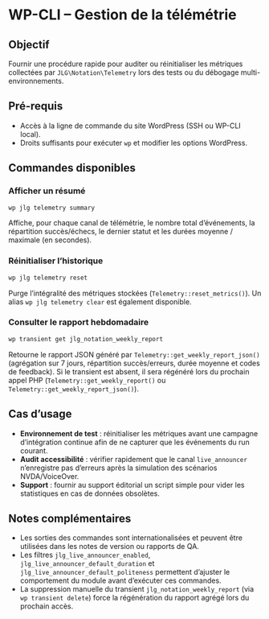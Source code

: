 # WP-CLI – Gestion de la télémétrie

## Objectif
Fournir une procédure rapide pour auditer ou réinitialiser les métriques collectées par `JLG\Notation\Telemetry` lors des tests ou du débogage multi-environnements.

## Pré-requis
- Accès à la ligne de commande du site WordPress (SSH ou WP-CLI local).
- Droits suffisants pour exécuter `wp` et modifier les options WordPress.

## Commandes disponibles
### Afficher un résumé
```bash
wp jlg telemetry summary
```
Affiche, pour chaque canal de télémétrie, le nombre total d’événements, la répartition succès/échecs, le dernier statut et les durées moyenne / maximale (en secondes).

### Réinitialiser l’historique
```bash
wp jlg telemetry reset
```
Purge l’intégralité des métriques stockées (`Telemetry::reset_metrics()`). Un alias `wp jlg telemetry clear` est également disponible.

### Consulter le rapport hebdomadaire
```bash
wp transient get jlg_notation_weekly_report
```
Retourne le rapport JSON généré par `Telemetry::get_weekly_report_json()` (agrégation sur 7 jours, répartition succès/erreurs, durée moyenne et codes de feedback). Si le transient est absent, il sera régénéré lors du prochain appel PHP (`Telemetry::get_weekly_report()` ou `Telemetry::get_weekly_report_json()`).

## Cas d’usage
- **Environnement de test** : réinitialiser les métriques avant une campagne d’intégration continue afin de ne capturer que les événements du run courant.
- **Audit accessibilité** : vérifier rapidement que le canal `live_announcer` n’enregistre pas d’erreurs après la simulation des scénarios NVDA/VoiceOver.
- **Support** : fournir au support éditorial un script simple pour vider les statistiques en cas de données obsolètes.

## Notes complémentaires
- Les sorties des commandes sont internationalisées et peuvent être utilisées dans les notes de version ou rapports de QA.
- Les filtres `jlg_live_announcer_enabled`, `jlg_live_announcer_default_duration` et `jlg_live_announcer_default_politeness` permettent d’ajuster le comportement du module avant d’exécuter ces commandes.
- La suppression manuelle du transient `jlg_notation_weekly_report` (via `wp transient delete`) force la régénération du rapport agrégé lors du prochain accès.
